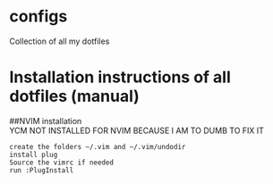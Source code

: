 # configs  

Collection of all my dotfiles  

# Installation instructions of all dotfiles (manual)  

##NVIM installation  
YCM NOT INSTALLED FOR NVIM BECAUSE I AM TO DUMB TO FIX IT  

`create the folders ~/.vim and ~/.vim/undodir`  
`install plug`  
`Source the vimrc if needed`  
`run :PlugInstall`  
